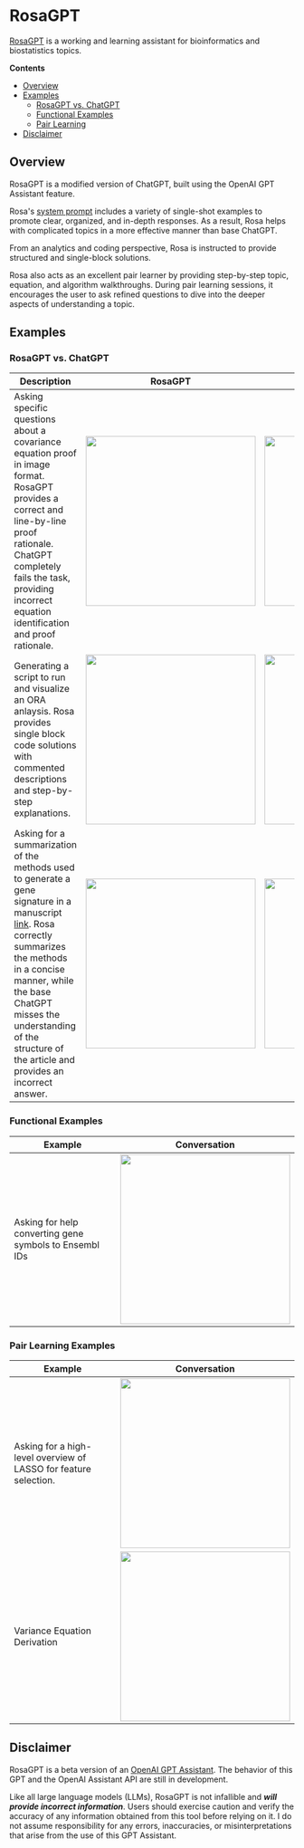 # RosaGPT
[RosaGPT](https://chat.openai.com/g/g-6VqZewHmW-rosagpt) is a working and learning assistant for bioinformatics and biostatistics topics.

**Contents**
- [Overview](#overview)
- [Examples](#examples)
  - [RosaGPT vs. ChatGPT](#rosagpt-vs-chatgpt)
  - [Functional Examples](#functional-examples)
  - [Pair Learning](#pair-learning-examples)
- [Disclaimer](#disclaimer)

## Overview
RosaGPT is a modified version of ChatGPT, built using the OpenAI GPT Assistant feature.

Rosa's [system prompt](https://github.com/JacobBumgarner/RosaGPT/tree/main/system_prompts) includes a variety of single-shot examples to promote clear, organized, and in-depth responses. As a result, Rosa helps with complicated topics in a more effective manner than base ChatGPT.

From an analytics and coding perspective, Rosa is instructed to provide structured and single-block solutions.

Rosa also acts as an excellent pair learner by providing step-by-step topic, equation, and algorithm walkthroughs. During pair learning sessions, it encourages the user to ask refined questions to dive into the deeper aspects of understanding a topic.

## Examples
### RosaGPT vs. ChatGPT
| Description | RosaGPT | ChatGPT | 
| ----------- | ------- | ------- |
| Asking specific questions about a covariance equation proof in image format. RosaGPT provides a correct and line-by-line proof rationale. ChatGPT completely fails the task, providing incorrect equation identification and proof rationale. | <img src="https://github.com/JacobBumgarner/RosaGPT/assets/70919881/d5e9e547-9eb0-47f5-9851-df0c90699331" width="300px"/> | <img src="https://github.com/JacobBumgarner/RosaGPT/assets/70919881/3be121d6-982d-4ec9-bfe7-5259beb79fcc" width="300px"/> |
| Generating a script to run and visualize an ORA anlaysis. Rosa provides single block code solutions with commented descriptions and step-by-step explanations. | <img src="https://github.com/JacobBumgarner/RosaGPT/assets/70919881/838850c8-cf0c-499c-a46f-a65df3eb5c27" width="300px"/> | <img src="https://github.com/JacobBumgarner/RosaGPT/assets/70919881/4e7b34f5-0b2f-4813-a811-e7b93c9058cc" width="300px"/> |
| Asking for a summarization of the methods used to generate a gene signature in a manuscript [link](https://www.nature.com/articles/s41467-018-07841-3). Rosa correctly summarizes the methods in a concise manner, while the base ChatGPT misses the understanding of the structure of the article and provides an incorrect answer. | <img src="https://github.com/JacobBumgarner/RosaGPT/assets/70919881/d11939fe-61fa-4ac4-924b-cfd9dcec9098" width="300px"/> | <img src="https://github.com/JacobBumgarner/RosaGPT/assets/70919881/c9969076-078a-4bae-9377-65fcd4d36a11" width="300px"/> |

### Functional Examples
| Example | Conversation | 
| ------- | ------------ |
| Asking for help converting gene symbols to Ensembl IDs  | <img src="https://github.com/JacobBumgarner/RosaGPT/assets/70919881/1703a69e-4b6d-4fac-93f6-2764629e1665" width="300px"> | 

### Pair Learning Examples
| Example | Conversation | 
| ------- | ------------ |
| Asking for a high-level overview of LASSO for feature selection.  | <img src="https://github.com/JacobBumgarner/RosaGPT/assets/70919881/8e7b0051-2935-4f05-891f-26daa996ca89" width="300px"> | 
| Variance Equation Derivation | <img src="https://github.com/JacobBumgarner/RosaGPT/assets/70919881/f13c4bbf-d36a-41a6-acfe-d8977c5c91b2" width="300px"> |

## Disclaimer
RosaGPT is a beta version of an [OpenAI GPT Assistant](https://platform.openai.com/docs/assistants/overview). The behavior of this GPT and the OpenAI Assistant API are still in development.

Like all large language models (LLMs), RosaGPT is not infallible and ***will provide incorrect information***. Users should exercise caution and verify the accuracy of any information obtained from this tool before relying on it. I do not assume responsibility for any errors, inaccuracies, or misinterpretations that arise from the use of this GPT Assistant.
